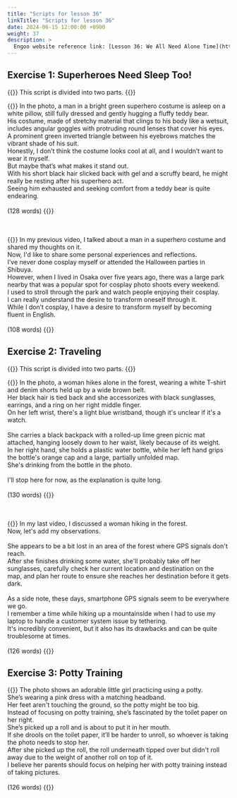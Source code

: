 ```yaml
---
title: "Scripts for lesson 36"
linkTitle: "Scripts for lesson 36"
date: 2024-06-15 12:00:00 +0900
weight: 37
description: >
  Engoo website reference link: [Lesson 36: We All Need Alone Time](https://engoo.com/app/lessons/describing-pictures-intermediate-describing-pictures-we-all-need-alone-time/o6-RPERmEeeWiD9GKxhT_Q?category_id=P_HriMOnEeifo0O-yMP42w&course_id=ZZasjsOnEeiHZVOMC0VfdA)
---
```


## Exercise 1: Superheroes Need Sleep Too!

{{<alert>}}
This script is divided into two parts.
{{</alert>}}

{{<card header="**1st script**">}}
In the photo, a man in a bright green superhero costume is asleep on a white pillow, still fully dressed and gently hugging a fluffy teddy bear. <br/>
His costume, made of stretchy material that clings to his body like a wetsuit, includes angular goggles with protruding round lenses that cover his eyes. <br/>
A prominent green inverted triangle between his eyebrows matches the vibrant shade of his suit. <br/>
Honestly, I don’t think the costume looks cool at all, and I wouldn’t want to wear it myself. <br/>
But maybe that’s what makes it stand out. <br/>
With his short black hair slicked back with gel and a scruffy beard, he might really be resting after his superhero act. <br/>
Seeing him exhausted and seeking comfort from a teddy bear is quite endearing.<br/>
<br/>
(128 words)
{{</card>}}

　

{{<card header="**2nd script**">}}
In my previous video, I talked about a man in a superhero costume and shared my thoughts on it. <br/>
Now, I'd like to share some personal experiences and reflections.<br/>
I’ve never done cosplay myself or attended the Halloween parties in Shibuya. <br/>
However, when I lived in Osaka over five years ago, there was a large park nearby that was a popular spot for cosplay photo shoots every weekend. <br/>
I used to stroll through the park and watch people enjoying their cosplay.<br/>
I can really understand the desire to transform oneself through it. <br/>
While I don’t cosplay, I have a desire to transform myself by becoming fluent in English.<br/>
<br/>
(108 words)
{{</card>}}

## Exercise 2: Traveling

{{<alert>}}
This script is divided into two parts.
{{</alert>}}

{{<card header="**1st script**">}}
In the photo, a woman hikes alone in the forest, wearing a white T-shirt and denim shorts held up by a wide brown belt. <br/>
Her black hair is tied back and she accessorizes with black sunglasses, earrings, and a ring on her right middle finger. <br/>
On her left wrist, there's a light blue wristband, though it's unclear if it's a watch.<br/>
<br/>
She carries a black backpack with a rolled-up lime green picnic mat attached, hanging loosely down to her waist, likely because of its weight. <br/>
In her right hand, she holds a plastic water bottle, while her left hand grips the bottle's orange cap and a large, partially unfolded map. <br/>
She's drinking from the bottle in the photo.<br/>
<br/>
I'll stop here for now, as the explanation is quite long.<br/>
<br/>
(130 words)
{{</card>}}

　

{{<card header="**2nd script**">}}
In my last video, I discussed a woman hiking in the forest. <br/>
Now, let's add my observations.<br/>
<br/>
She appears to be a bit lost in an area of the forest where GPS signals don't reach.<br/>
After she finishes drinking some water, she'll probably take off her sunglasses, carefully check her current location and destination on the map, and plan her route to ensure she reaches her destination before it gets dark.<br/>
<br/>
As a side note, these days, smartphone GPS signals seem to be everywhere we go. <br/>
I remember a time while hiking up a mountainside when I had to use my laptop to handle a customer system issue by tethering. <br/>
It's incredibly convenient, but it also has its drawbacks and can be quite troublesome at times.<br/>
<br/>
(126 words)
{{</card>}}

## Exercise 3: Potty Training

{{<card header="**Script**">}}
The photo shows an adorable little girl practicing using a potty. <br/>
She’s wearing a pink dress with a matching headband. <br/>
Her feet aren't touching the ground, so the potty might be too big. <br/>
Instead of focusing on potty training, she’s fascinated by the toilet paper on her right. <br/>
She’s picked up a roll and is about to put it in her mouth. <br/>
If she drools on the toilet paper, it’ll be harder to unroll, so whoever is taking the photo needs to stop her.<br/>
After she picked up the roll, the roll underneath tipped over but didn't roll away due to the weight of another roll on top of it.<br/>
I believe her parents should focus on helping her with potty training instead of taking pictures.<br/>
<br/>
(126 words)
{{</card>}}
